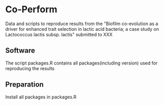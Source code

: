 # Co-Perform

Data and scripts to reproduce results from the "Biofilm co-evolution as a driver for enhanced trait selection in lactic acid bacteria; a case study on Lactococcus lactis subsp. lactis" submitted to XXX

 
 ## Software
 
 The script packages.R contains all packages(including version) used for reproducing the results
 
 ## Preparation
 
 Install all packages in packages.R
 